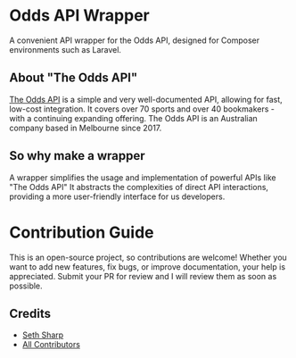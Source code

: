 # Odds API Wrapper
A convenient API wrapper for the Odds API, designed for Composer environments such as Laravel.

## About "The Odds API"
[The Odds API](https://the-odds-api.com/) is a simple and very well-documented API, allowing for fast, low-cost integration. It covers over 70 sports and over 40 bookmakers - with a continuing expanding offering. The Odds API is an Australian company based in Melbourne since 2017.

## So why make a wrapper
A wrapper simplifies the usage and implementation of powerful APIs like "The Odds API" It abstracts the complexities of direct API interactions, providing a more user-friendly interface for us developers.

# Contribution Guide
This is an open-source project, so contributions are welcome! Whether you want to add new features, fix bugs, or improve documentation, your help is appreciated. Submit your PR for review and I will review them as soon as possible.

## Credits
- [Seth Sharp](https://github.com/SethSharp)
- [All Contributors](https://github.com/SethSharp/odds-api/graphs/contributors)
    

